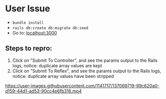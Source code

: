 # User Issue

- `bundle install`
- `rails db:create db:migrate db:seed`
- Go to: [localhost:3000](http://localhost:3000)

## Steps to repro:

1. Click on "Submit To Controller", and see the params output to the Rails logs, notice: duplicate array values are kept
2. Click on "Submit To Reflex", and see the params output to the Rails logs, notice: duplicate array values have been stripped

https://user-images.githubusercontent.com/1141717/137069719-99c620a0-d159-44d1-ad53-90cc4e6fb316.mp4

